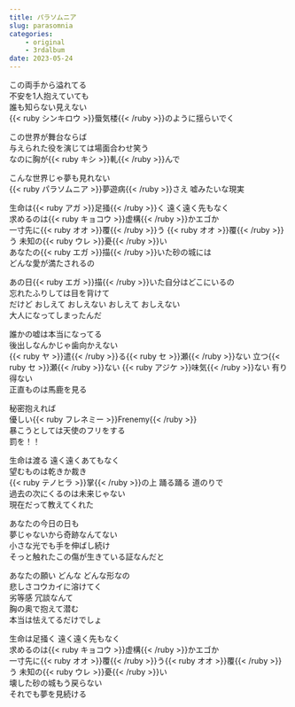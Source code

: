 ```yaml
---
title: パラソムニア
slug: parasomnia
categories:
    - original
    - 3rdalbum
date: 2023-05-24
---
```


この両手から溢れてる  
不安を1人抱えていても  
誰も知らない見えない  
{{< ruby シンキロウ >}}蜃気楼{{< /ruby >}}のように揺らいでく  

この世界が舞台ならば  
与えられた役を演じては場面合わせ笑う  
なのに胸が{{< ruby キシ >}}軋{{< /ruby >}}んで  

こんな世界じゃ夢も見れない  
{{< ruby パラソムニア >}}夢遊病{{< /ruby >}}さえ 嘘みたいな現実  

生命は{{< ruby アガ >}}足掻{{< /ruby >}}く 遠く遠く先もなく  
求めるのは{{< ruby キョコウ >}}虚構{{< /ruby >}}かエゴか  
一寸先に{{< ruby オオ >}}覆{{< /ruby >}}う {{< ruby オオ >}}覆{{< /ruby >}}う 未知の{{< ruby ウレ >}}憂{{< /ruby >}}い  
あなたの{{< ruby エガ >}}描{{< /ruby >}}いた砂の城には  
どんな愛が満たされるの  

あの日{{< ruby エガ >}}描{{< /ruby >}}いた自分はどこにいるの  
忘れたふりしては目を背けて  
だけど おしえて おしえない おしえて おしえない  
大人になってしまったんだ  

誰かの嘘は本当になってる  
後出しなんかじゃ歯向かえない  
{{< ruby ヤ >}}遣{{< /ruby >}}る{{< ruby セ >}}瀬{{< /ruby >}}ない 立つ{{< ruby セ >}}瀬{{< /ruby >}}ない {{< ruby アジケ >}}味気{{< /ruby >}}ない 有り得ない  
正直ものは馬鹿を見る  

秘密抱えれば  
優しい{{< ruby フレネミー >}}Frenemy{{< /ruby >}}  
暴こうとしては天使のフリをする  
罰を！！  

生命は渡る 遠く遠くあてもなく  
望むものは乾きか裁き  
{{< ruby テノヒラ >}}掌{{< /ruby >}}の上 踊る踊る 道のりで  
過去の次にくるのは未来じゃない  
現在だって教えてくれた  

あなたの今日の日も  
夢じゃないから奇跡なんてない  
小さな光でも手を伸ばし続け  
そっと触れたこの傷が生きている証なんだと  

あなたの願い どんな どんな形なの  
悲しさコウカイに溶けてく  
劣等感 冗談なんて  
胸の奥で抱えて潜む  
本当は怯えてるだけでしょ  

生命は足掻く 遠く遠く先もなく  
求めるのは{{< ruby キョコウ >}}虚構{{< /ruby >}}かエゴか  
一寸先に{{< ruby オオ >}}覆{{< /ruby >}}う{{< ruby オオ >}}覆{{< /ruby >}}う 未知の{{< ruby ウレ >}}憂{{< /ruby >}}い  
壊した砂の城もう戻らない  
それでも夢を見続ける  